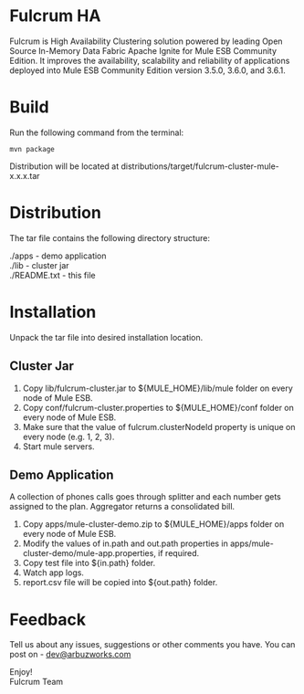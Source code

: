 # Fulcrum HA
Fulcrum is High Availability Clustering solution powered by leading Open Source In-Memory Data Fabric Apache Ignite for Mule ESB Community Edition. It improves the availability, scalability and reliability of applications deployed into Mule ESB Community Edition version 3.5.0, 3.6.0, and 3.6.1.

# Build
Run the following command from the terminal:

    mvn package

Distribution will be located at distributions/target/fulcrum-cluster-mule-x.x.x.tar

# Distribution
The tar file contains the following directory structure:

./apps                 - demo application  
./lib                  - cluster jar  
./README.txt           - this file  

# Installation
Unpack the tar file into desired installation location. 

## Cluster Jar
1. Copy lib/fulcrum-cluster.jar to ${MULE_HOME}/lib/mule folder on every node of Mule ESB.
2. Copy conf/fulcrum-cluster.properties to ${MULE_HOME}/conf folder on every node of Mule ESB.
3. Make sure that the value of fulcrum.clusterNodeId property is unique on every node (e.g. 1, 2, 3).
4. Start mule servers.

## Demo Application
A collection of phones calls goes through splitter and each number gets assigned to the plan. Aggregator returns a consolidated bill.

1. Copy apps/mule-cluster-demo.zip to ${MULE_HOME}/apps folder on every node of Mule ESB.
2. Modify the values of in.path and out.path properties in apps/mule-cluster-demo/mule-app.properties, if required.
3. Copy test file into ${in.path} folder.
4. Watch app logs.
5. report.csv file will be copied into ${out.path} folder.
 
# Feedback
Tell us about any issues, suggestions or other comments you have.
You can post on - dev@arbuzworks.com

Enjoy!  
Fulcrum Team
